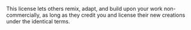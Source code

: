 This license lets others remix, adapt, and build upon your work non-commercially, as long as they credit you and license their new creations under the identical terms. 